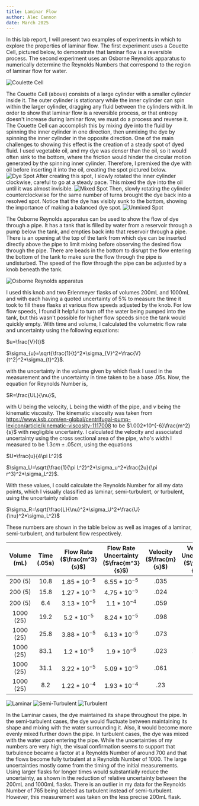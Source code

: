```yaml
---
title: Laminar Flow
author: Alec Cannon
date: March 2025
---
```


In this lab report, I will present two examples of experiments in which to explore the properties of laminar flow. The first experiment uses a Couette Cell, pictured below, to demonstrate that laminar flow is a reversible process. The second experiment uses an Osborne Reynolds apparatus to numerically determine the Reynolds Numbers that correspond to the region of laminar flow for water.

![Coulette Cell](images/couette.jpg)

The Couette Cell (above) consists of a large cylinder with a smaller cylinder inside it. The outer cylinder is stationary while the inner cylinder can spin within the larger cylinder, dragging any fluid between the cylinders with it. In order to show that laminar flow is a reversible process, or that entropy doesn't increase during laminar flow, we must do a process and reverse it. The Couette Cell can accomplish this by mixing dye into the fluid by spinning the inner cylinder in one direction, then unmixing the dye by spinning the inner cylinder in the opposite direction. One of the main challenges to showing this effect is the creation of a steady spot of dyed fluid. I used vegetable oil, and my dye was denser than the oil, so it would often sink to the bottom, where the friction would hinder the circular motion generated by the spinning inner cylinder. Therefore, I premixed the dye with oil before inserting it into the oil, creating the spot pictured below.
![Dye Spot](images/initial_spot.jpg)
After creating this spot, I slowly rotated the inner cylinder clockwise, careful to go at a steady pace. This mixed the dye into the oil until it was almost invisible.
![Mixed Spot](images/mixed.jpg)
Then, slowly rotating the cylinder counterclockwise for the same number of turns brought the dye back into a resolved spot. Notice that the dye has visibly sunk to the bottom, showing the importance of making a balanced dye spot.
![Unmixed Spot](images/unmixed.jpg)

The Osborne Reynolds apparatus can be used to show the flow of dye through a pipe. It has a tank that is filled by water from a reservoir through a pump below the tank, and empties back into that reservoir through a pipe. There is an opening at the top of the tank from which dye can be inserted directly above the pipe to limit mixing before observing the desired flow through the pipe. There are beads in the bottom to disrupt the flow entering the bottom of the tank to make sure the flow through the pipe is undisturbed. The speed of the flow through the pipe can be adjusted by a knob beneath the tank.

![Osborne Reynolds apparatus](images/reynold.jpg)

I used this knob and two Erlenmeyer flasks of volumes 200mL and 1000mL and with each having a quoted uncertainty of 5% to measure the time it took to fill these flasks at various flow speeds adjusted by the knob. For low flow speeds, I found it helpful to turn off the water being pumped into the tank, but this wasn't possible for higher flow speeds since the tank would quickly empty. With time and volume, I calculated the volumetric flow rate and uncertainty using the following equations:

$u=\frac{V}{t}$

$\sigma_{u}=\sqrt{\frac{1}{t}^2*\sigma_{V}^2+\frac{V}{t^2}^2*\sigma_{t}^2}$.

with the uncertainty in the volume given by which flask I used in the measurement and the uncertainty in time taken to be a base .05s. Now, the equation for Reynolds Number is,

$R=\frac{UL}{\nu}$,

with U being the velocity, L being the width of the pipe, and $\nu$ being the kinematic viscosity. The kinematic viscosity was taken from https://www.ksb.com/en-global/centrifugal-pump-lexicon/article/kinematic-viscosity-1117008 to be $1.002*10^{-6}\frac{m^2}{s}$ with negligible uncertainty. I calculated the velocity and associated uncertainty using the cross sectional area of the pipe, who's width I measured to be $1.3cm\pm .05cm$, using the equations

$U=\frac{u}{4\pi L^2}$

$\sigma_U=\sqrt{\frac{1}{\pi L^2}^2*\sigma_u^2+\frac{2u}{\pi r^3}^2*\sigma_L^2}$.

With these values, I could calculate the Reynolds Number for all my data points, which I visually classified as laminar, semi-turbulent, or turbulent, using the uncertainty relation

$\sigma_R=\sqrt{\frac{L}{\nu}^2*\sigma_U^2+\frac{U}{\nu}^2*\sigma_L^2}$

These numbers are shown in the table below as well as images of a laminar, semi-turbulent, and turbulent flow respectively.

| Volume (mL) | Time (.05s) | Flow Rate ($\frac{m^3}{s}$) | Flow Rate Uncertainty ($\frac{m^3}{s}$) | Velocity ($\frac{m}{s}$) | Velocity Uncertainty ($\frac{m}{s}$) | Reynolds Number | Reynolds Number Uncertainty | Classification |
| :-: | :-: | :-: | :-: | :-: | :-: | :-: | :-: | :-: |
| 200 (5) | 10.8 | $1.85 * 10^{-5}$ | $6.55 * 10^{-5}$ | .035 | .12 | 454 | 1556 | Laminar |
| 200 (5) | 15.8 | $1.27 * 10^{-5}$ | $4.75 * 10^{-5}$ | .024 | .089 | 311 | 1155 | Laminar |
| 200 (5) | 6.4 | $3.13 * 10^{-5}$ | $1.1 * 10^{-4}$ | .059 | .21 | 765 | 2725 | Turbulent |
| 1000 (25) | 19.2 | $5.2 * 10^{-5}$ | $8.24 * 10^{-5}$ | .098 | .16 | 1271 | 2076 | Turbulent |
| 1000 (25) | 25.8 | $3.88 * 10^{-5}$ | $6.13 * 10^{-5}$ | .073 | .12 | 947 | 1557 | Semi-turbulent |
| 1000 (25) | 83.1 | $1.2 * 10^{-5}$ | $1.9 * 10^{-5}$ | .023 | .036 | 298 | 467 | Laminar |
| 1000 (25) | 31.1 | $3.22 * 10^{-5}$ | $5.09 * 10^{-5}$ | .061 | .096 | 791 | 1246 | Semi-turbulent |
| 1000 (25) | 8.2 | $1.22 * 10^{-4}$ | $1.93 * 10^{-4}$ | .23 | .36 | 2984 | 4672 | Turbulent |

![Laminar](images/1000_83.1s.jpg)
![Semi-Turbulent](images/1000_25.8s.jpg)
![Turbulent](images/1000_8.2s.jpg)

In the Laminar cases, the dye maintained its shape throughout the pipe. In the semi-turbulent cases, the dye would fluctuate between maintaining its shape and mixing with the water surrounding it. Also, it would become more evenly mixed further down the pipe. In turbulent cases, the dye was mixed with the water upon entering the pipe. While the uncertainties of my numbers are very high, the visual confirmation seems to support that turbulence became a factor at a Reynolds Number of around 700 and that the flows become fully turbulent at a Reynolds Number of 1000. The large uncertainties mostly come from the timing of the initial measurements. Using larger flasks for longer times would substantially reduce the uncertainty, as shown in the reduction of relative uncertainty between the 200mL and 1000mL flasks. There is an outlier in my data for the Reynolds Number of 765 being labeled as turbulent instead of semi-turbulent. However, this measurement was taken on the less precise 200mL flask.


```python

```


```python

```


```python

```


```python

```
